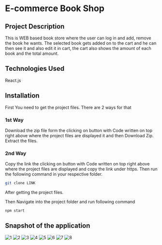 # E-commerce Book Shop

## Project Description
This is WEB based book store where the user can log in and add, remove the book he wants. The selected book gets added on to the cart and he can then see it and 
also edit it in cart, the cart also shows the amount of each book and the total amount.

## Technologies Used
React.js

## Installation

First You need to get the project files.
There are 2 ways for that

### 1st Way
Download the zip file form the clicking on button with Code written on top right above where the project files are displayed it and then Download Zip.
Extract the files.

### 2nd Way
Copy the link the clicking on button with Code written on top right above where the project files are displayed and copy the link under https.
Then run the following command in your respective folder.
```bash
git clone LINK
```

After getting the project files.

Then Navigate into the project folder and run following command
```bash
npm start
```
## Snapshot of the application
![1](https://github.com/Programmer-Kishan/Book-Shop/assets/69651170/1843adbf-3ca6-464e-8c75-0b5eea03db64)
![2](https://github.com/Programmer-Kishan/Book-Shop/assets/69651170/0e66aac4-e596-4883-b733-2eb24b10bc63)
![3](https://github.com/Programmer-Kishan/Book-Shop/assets/69651170/c9ab1a26-7d4e-43a9-8617-8a6948902c76)
![4](https://github.com/Programmer-Kishan/Book-Shop/assets/69651170/8b8724c7-76d1-4722-a29f-75fef5d740e4)
![5](https://github.com/Programmer-Kishan/Book-Shop/assets/69651170/672913c3-19bf-4ca0-8d22-d8dee0cfd0ae)
![6](https://github.com/Programmer-Kishan/Book-Shop/assets/69651170/587aa02b-0db2-413c-b071-e562f05c5205)
![7](https://github.com/Programmer-Kishan/Book-Shop/assets/69651170/fb50696d-5562-4759-9d81-eb48a4430a15)
![8](https://github.com/Programmer-Kishan/Book-Shop/assets/69651170/b50f5a68-a757-443c-8798-ae10c2d36b48)
